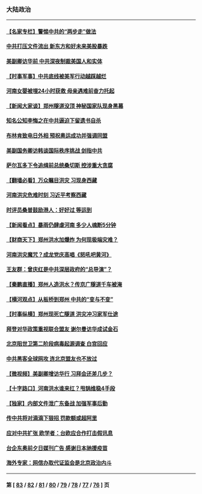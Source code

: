 ### 大陆政治
---
#### [【名家专栏】警惕中共的“两步走”做法](../../pages/ncid277/n13110191.md) 
#### [中共打压文件流出 新东方和好未来美股暴跌](../../pages/ncid277/n13110589.md) 
#### [美副卿访华前 中共深夜制裁美国人和实体](../../pages/ncid277/n13110583.md) 
#### [【时事军事】中共底线被美军行动越踩越烂](../../pages/ncid277/n13110570.md) 
#### [河南女婴被埋24小时获救 母亲遇难前奋力托起](../../pages/ncid277/n13110495.md) 
#### [【新闻大家谈】郑州隧道没顶 神秘国家队现身黑幕](../../pages/ncid277/n13110022.md) 
#### [知名公知李悔之在中共逼迫下留遗书自杀](../../pages/ncid277/n13109854.md) 
#### [布林肯致电日外相 预祝奥运成功并强调同盟](../../pages/ncid277/n13110014.md) 
#### [美副国务卿访韩谈国际秩序挑战 剑指中共](../../pages/ncid277/n13109506.md) 
#### [萨尔瓦多下令追缉前总统桑切斯 控涉重大贪腐](../../pages/ncid277/n13109576.md) 
#### [【翻墙必看】万众瞩目洪灾 习现身西藏](../../pages/ncid277/n13109406.md) 
#### [河南洪灾危难时刻 习近平考察西藏](../../pages/ncid277/n13108945.md) 
#### [时评员桑普鼓励港人：好好过 等运到](../../pages/ncid277/n13108776.md) 
#### [【新闻看点】暴雨仍肆虐河南 多少人魂断5分钟](../../pages/ncid277/n13107712.md) 
#### [【财商天下】郑州洪水加爆炸 为何现极端灾难？](../../pages/ncid277/n13108657.md) 
#### [河南洪灾魔咒？成龙党庆高唱《怒吼吧黄河》](../../pages/ncid277/n13108051.md) 
#### [王友群：曾庆红是中共深层政府的“总导演”？](../../pages/ncid277/n13108443.md) 
#### [【秦鹏直播】郑州人造洪水？传京广隧道千车被淹](../../pages/ncid277/n13108388.md) 
#### [【横河观点】从板桥到郑州 中共的“变与不变”](../../pages/ncid277/n13108383.md) 
#### [【时事纵横】郑州现死亡隧道 洪灾冲习家军仕途](../../pages/ncid277/n13108313.md) 
#### [拜登对华政策重视联合盟友 谢尔曼访华成试金石](../../pages/ncid277/n13108213.md) 
#### [北京阻世卫第二阶段病毒起源调查 白宫回应](../../pages/ncid277/n13107635.md) 
#### [中共黑客全球网攻 连北京盟友也不放过](../../pages/ncid277/n13107671.md) 
#### [【微视频】美副卿增访华行 习拜会还差几步？](../../pages/ncid277/n13107415.md) 
#### [【十字路口】河南洪水谁来扛？甩锅维稳4手段](../../pages/ncid277/n13107665.md) 
#### [【独家】内部文件泄广东备战 加强军事后勤](../../pages/ncid277/n13100378.md) 
#### [传中共将对滴滴下狠招 罚款额或超阿里](../../pages/ncid277/n13107586.md) 
#### [应对中共扩张 欧学者：台欧应合作打击假讯息](../../pages/ncid277/n13106810.md) 
#### [台企东奥前夕日媒刊广告 感谢日本驰援疫苗](../../pages/ncid277/n13106651.md) 
#### [海外专家：网信办取代证监会是北京政治内斗](../../pages/ncid277/n13105747.md) 

---
#### 第 [ [83](./83.md) / [82](./82.md) / [81](./81.md) / [80](./80.md) / [79](./79.md) / [78](./78.md) / [77](./77.md) / [76](./76.md) ] 页
